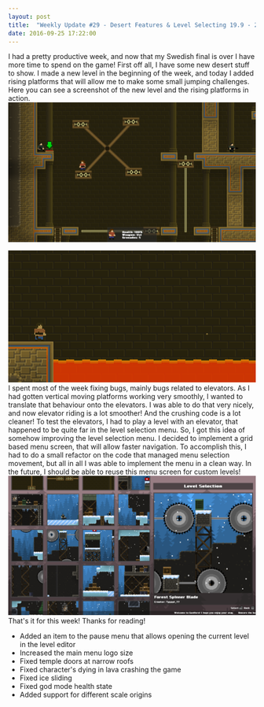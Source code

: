 ```yaml
---
layout: post
title:  "Weekly Update #29 - Desert Features & Level Selecting 19.9 - 25.9"
date: 2016-09-25 17:22:00
---
```

I had a pretty productive week, and now that my Swedish final is over I have more time to spend on the game!
First off all, I have some new desert stuff to show. I made a new level in the beginning of the week, and today I added rising platforms that will allow me to make some small jumping challenges. Here you can see a screenshot of the new level and the rising platforms in action.
![The new level uses a combination of ferris wheels and moving platforms.](/assets/WeeklyUpdates/29/DesertLevel.png)

![Time your jumps carefully!](/assets/WeeklyUpdates/29/Platforms.gif)
I spent most of the week fixing bugs, mainly bugs related to elevators. As I had gotten vertical moving platforms working very smoothly, I wanted to translate that behaviour onto the elevators. I was able to do that very nicely, and now elevator riding is a lot smoother! And the crushing code is a lot cleaner! To test the elevators, I had to play a level with an elevator, that happened to be quite far in the level selection menu. So, I got this idea of somehow improving the level selection menu. I decided to implement a grid based menu screen, that will allow faster navigation. To accomplish this, I had to do a small refactor on the code that managed menu selection movement, but all in all I was able to implement the menu in a clean way. In the future, I should be able to reuse this menu screen for custom levels!
![Look at the beautiful grid!](/assets/WeeklyUpdates/29/LevelMenu.png)
That's it for this week! Thanks for reading!

*   Added an item to the pause menu that allows opening the current level in the level editor
*   Increased the main menu logo size
*   Fixed temple doors at narrow roofs
*   Fixed character's dying in lava crashing the game
*   Fixed ice sliding
*   Fixed god mode health state
*   Added support for different scale origins
